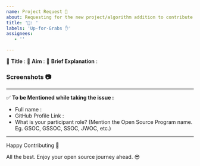 ```yaml
---
name: Project Request 📜
about: Requesting for the new project/algorithm addition to contribute in this repository.
title: '📃: '
labels: 'Up-for-Grabs ✋'
assignees:
   - ''

---
```


:red_circle: **Title** :
:red_circle: **Aim** :
:red_circle: **Brief Explanation** :


### Screenshots 📷
<!-- Write N/A if not available-->


***********************************************************************
:white_check_mark: **To be Mentioned while taking the issue :**
- Full name : 
- GitHub Profile Link : 
- What is your participant role? (Mention the Open Source Program name. Eg. GSOC, GSSOC, SSOC, JWOC, etc.)

***********************************************************************
Happy Contributing 🚀 

All the best. Enjoy your open source journey ahead. 😎
